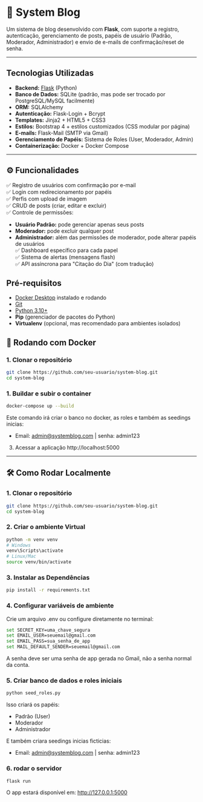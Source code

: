 # 📘 System Blog  

Um sistema de blog desenvolvido com **Flask**, com suporte a registro, autenticação, gerenciamento de posts, papéis de usuário (Padrão, Moderador, Administrador) e envio de e-mails de confirmação/reset de senha.  

---

##  Tecnologias Utilizadas  

- **Backend:** [Flask](https://flask.palletsprojects.com/) (Python)  
- **Banco de Dados:** SQLite (padrão, mas pode ser trocado por PostgreSQL/MySQL facilmente)  
- **ORM:** SQLAlchemy  
- **Autenticação:** Flask-Login + Bcrypt  
- **Templates:** Jinja2 + HTML5 + CSS3  
- **Estilos:** Bootstrap 4 + estilos customizados (CSS modular por página)  
- **E-mails:** Flask-Mail (SMTP via Gmail)  
- **Gerenciamento de Papéis:** Sistema de Roles (User, Moderador, Admin)  
- **Containerização:** Docker + Docker Compose  

---

## ⚙️ Funcionalidades  

✅ Registro de usuários com confirmação por e-mail  
✅ Login com redirecionamento por papéis  
✅ Perfis com upload de imagem  
✅ CRUD de posts (criar, editar e excluir)  
✅ Controle de permissões:  
- **Usuário Padrão:** pode gerenciar apenas seus posts  
- **Moderador:** pode excluir qualquer post  
- **Administrador:** além das permissões de moderador, pode alterar papéis de usuários  
✅ Dashboard específico para cada papel  
✅ Sistema de alertas (mensagens flash)  
✅ API assíncrona para "Citação do Dia" (com tradução)

## Pré-requisitos

- [Docker Desktop](https://www.docker.com/products/docker-desktop/) instalado e rodando
- [Git](https://git-scm.com/)  
- [Python 3.10+](https://www.python.org/downloads/)  
- **Pip** (gerenciador de pacotes do Python)  
- **Virtualenv** (opcional, mas recomendado para ambientes isolados) 

## 🐳 Rodando com Docker

### 1. Clonar o repositório  
```bash
git clone https://github.com/seu-usuario/system-blog.git
cd system-blog
```
### 1. Buildar e subir o container
```bash
docker-compose up --build
```
Este comando irá criar o banco no docker, as roles e também as seedings inicias:
 - Email: admin@systemblog.com | senha: admin123


3. Acessar a aplicação
http://localhost:5000

---

## 🛠️ Como Rodar Localmente  
### 1. Clonar o repositório  
```bash
git clone https://github.com/seu-usuario/system-blog.git
cd system-blog
```

### 2. Criar o ambiente Virtual
```bash
python -m venv venv
# Windows
venv\Scripts\activate
# Linux/Mac
source venv/bin/activate
```
### 3. Instalar as Dependências
```bash
pip install -r requirements.txt
```
### 4. Configurar variáveis de ambiente
Crie um arquivo .env ou configure diretamente no terminal:
```bash
set SECRET_KEY=uma_chave_segura
set EMAIL_USER=seuemail@gmail.com
set EMAIL_PASS=sua_senha_de_app
set MAIL_DEFAULT_SENDER=seuemail@gmail.com
```
A senha deve ser uma senha de app gerada no Gmail, não a senha normal da conta.

### 5. Criar banco de dados e roles iniciais

```bash
python seed_roles.py
```
Isso criará os papéis:

 - Padrão (User)
 - Moderador
 - Administrador

E também criara seedings inicias ficticias:
 - Email: admin@systemblog.com | senha: admin123

### 6. rodar o servidor
```bash
flask run
```
O app estará disponível em:
http://127.0.0.1:5000


